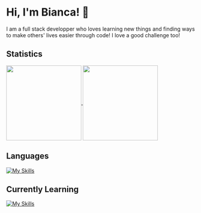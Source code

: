 <h1>Hi, I'm Bianca! 👋</h1>
<p>I am a full stack developper who loves learning new things and finding ways to make others' lives easier through code! I love a good challenge too!</p>
<h2>Statistics</h2>
<p><!--Languages--->
  <a href="https://github-readme-stats-bianca-8s-projects.vercel.app"> <!---https://github.com/bianca-8/convoychat--->
    <img height=200 align="center" src="https://github-readme-stats.vercel.app/api/top-langs?username=bianca-8&layout=compact&langs_count=8&card_width=320&theme=dracula" />
  </a>
  <!---Stats -- 
  - rank_icon can change to default/percentile/github
  - include_all_commits=true--->
  <a href="https://github.com/bianca-8/github-readme-stats"> <!---https://github.com/bianca-8/github-readme-stats--->
    <img height=200 align="center" src="https://github-readme-stats.vercel.app/api?username=bianca-8&theme=dracula&rank_icon=github" />
  </a>
</p>

<!---Themes
dark, radical, merko, gruvbox, tokyonight, onedark, cobalt, synthwave, highcontrast, dracula).--->

<!--! Top languages
&langs_count=5
[![Top Langs](https://github-readme-stats.vercel.app/api/top-langs/?username=anuraghazra&layout=donut&theme=dracula)](https://github.com/bianca-8/github-readme-stats)
[![Top Langs](https://github-readme-stats.vercel.app/api/top-langs/?username=bianca-8&layout=pie&theme=dracula)](https://github.com/bianca-8/github-readme-stats)-->
<!---![Top Langs](https://github-readme-stats.vercel.app/api/top-langs/?username=bianca-8&hide_progress=true&theme=dracula)--->

<!---
<h2>Pinned</h2>

[![Readme Card](https://github-readme-stats.vercel.app/api/pin/?username=bianca-8&repo=github-readme-stats)](https://github.com/bianca-8/github-readme-stats)
--->

<!---! Visitor badge
[visitors](https://visitor-badge.glitch.me/badge?page_id=page.id&left_color=green&right_color=red)--->

<h2>Languages</h2>

[![My Skills](https://skillicons.dev/icons?i=py,java,html,css)](https://skillicons.dev)


<h2>Currently Learning</h2>

[![My Skills](https://skillicons.dev/icons?i=c,cs,cpp,js,unity)](https://skillicons.dev)
